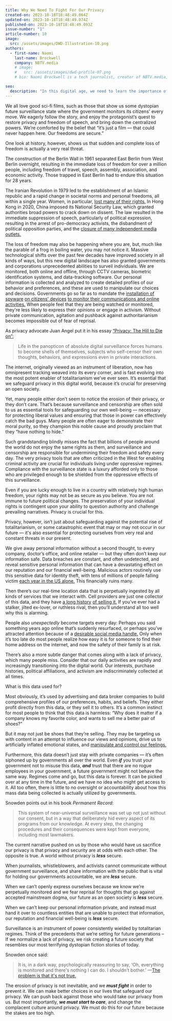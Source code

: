 ```yaml
---
title: Why We Need To Fight For Our Privacy
created-on: 2023-10-18T18:48:49.064Z
updated-on: 2023-10-18T18:48:49.074Z
published-on: 2023-10-18T18:48:49.093Z
issue-number: "1"
article-number: 10
image:
  src: /assets/images/DWD-Illustration-10.png
authors:
  - first-name: Naomi
    last-name: Brockwell
    company: NBTV.media
    # image:
    #   src: /assets/images/dwd-profile-07.png
    # bio: Naomi Brockwell is a tech journalist, creator of NBTV.media, and author of "Beginner's Introduction to Privacy"

seo:
  description: "In this digital age, we need to learn the importance of privacy and change our attitudes about our data, instead of just accepting the conventional wisdom."
---
```


We all love good sci-fi films, such as those that show us some dystopian future surveillance state where the government monitors its citizens' every move. We eagerly follow the story, and enjoy the protagonist’s quest to restore privacy and freedom of speech, and bring down the centralized powers. We’re comforted by the belief that “it’s just a film — that could never happen here. Our freedoms are secure.”

One look at history, however, shows us that sudden and complete loss of freedom is actually a very real threat.

The construction of the Berlin Wall in 1961 separated East Berlin from West Berlin overnight, resulting in the immediate loss of freedom for over a million people, including freedom of travel, speech, assembly, association, and economic activity. Those trapped in East Berlin had to endure this situation for 28 years.

The Iranian Revolution in 1979 led to the establishment of an Islamic republic and a rapid change in societal norms and personal freedoms, all within a single year. Women, in particular, [lost many of their rights.](https://www.independent.co.uk/news/world/middle-east/iran-woman-hijab-protest-arrest-jailed-prison-shapark-shajarizadeh-headscarf-white-wednesdays-a8439816.html) In Hong Kong in 2020, China imposed its National Security Law, which granted authorities broad powers to crack down on dissent. The law resulted in the immediate suppression of speech, particularly of political expression, resulting in the arrest of pro-democracy activists, the disbandment of political opposition parties, and the [closure of many independent media outlets.](https://thediplomat.com/2022/06/hong-kong-is-unrecognizable-after-2-years-under-the-national-security-law/)

The loss of freedom may also be happening where you are, but, much like the parable of a frog in boiling water, you may not notice it. Massive technological shifts over the past few decades have improved society in all kinds of ways, but this new digital landscape has also granted governments and corporations unprecedented abilities to surveil individuals. We are monitored, both online and offline, through CCTV cameras, biometric identification systems, and data-tracking software. Our personal information is collected and analyzed to create detailed profiles of our behavior and preferences, and these are used to manipulate our choices and decisions. Governments go so far as to mandate the [installation of spyware](https://www.reuters.com/article/health-coronavirus-india-app/india-makes-government-tracing-app-mandatory-for-all-workers-idUSL1N2CK01S) [on citizens' devices](https://www.recordedfuture.com/china-cybersecurity-measures) [to monitor their communications and online activities.](https://www.bitdefender.com/blog/hotforsecurity/australia-to-force-tech-companies-to-allow-government-access-to-encrypted-messages/) When people feel that they are being watched or monitored, they're less likely to express their opinions or engage in activism. Without private communication, agitation and pushback against authoritarianism becomes impossible out of fear of reprisal.

As privacy advocate Juan Angel put it in his essay [“Privacy: The Hill to Die on”:](https://thesovereignchimpanzee.substack.com/p/privacy-the-hill-to-die-on)

> Life in the panopticon of absolute digital surveillance forces humans to become shells of themselves, subjects who self-censor their own thoughts, behaviors, and expressions even in private interactions.

The internet, originally viewed as an instrument of liberation, now has omnipresent tracking weaved into its every corner, and is fast evolving into the most potent enabler of totalitarianism we’ve ever seen. It’s essential that we safeguard privacy in this digital world, because it’s crucial for preserving an open society.

Yet, many people either don’t seem to notice the erosion of their privacy, or they don’t care. That’s because surveillance and censorship are often sold to us as essential tools for safeguarding our own well-being — necessary for protecting liberal values and ensuring that those in power can effectively catch the bad guys. Many people are often eager to demonstrate their moral purity, so they champion this noble cause and proudly proclaim that they “have nothing to hide.”

Such grandstanding blindly misses the fact that billions of people around the world do not enjoy the same rights as them, and surveillance and censorship are responsible for undermining their freedom and safety every day. The very privacy tools that are often criticized in the West for enabling criminal activity are crucial for individuals living under oppressive regimes. Compliance with the surveillance state is a luxury afforded only to those who are privileged enough to be shielded from the oppressive effects of this surveillance.

Even if you are lucky enough to live in a country with relatively high human freedom, your rights may not be as secure as you believe. You are not immune to future political changes. The preservation of your individual rights is contingent upon your ability to question authority and challenge prevailing narratives. Privacy is crucial for this.

Privacy, however, isn’t just about safeguarding against the potential rise of totalitarianism, or some catastrophic event that may or may not occur in our future — it's also essential for protecting ourselves from very real and constant threats in our present.

We give away personal information without a second thought, to every company, doctor’s office, and online retailer — but they often don’t keep our information safe. Data breaches are constant, and often undetected, and reveal sensitive personal information that can have a devastating effect on our reputation and our financial well-being. Malicious actors routinely use this sensitive data for identity theft, with tens of millions of people falling victim [each year in the US alone.](https://fortunly.com/statistics/identity-theft-statistics/) This financially ruins many.

Then there’s our real-time location data that is perpetually ingested by all kinds of services that we interact with. Cell providers are just one collector of this data, and they have [a long history](https://techcrunch.com/2019/01/09/us-cell-carriers-still-selling-your-location-data/) [of selling it.](https://www.theverge.com/2021/8/20/22633853/tmobile-data-breach-imei-sim-fcc) If you’ve ever had a stalker, jilted ex-lover, or ruthless rival, then you’ll understand all too well why this is alarming.

People also _unexpectedly_ become targets every day: Perhaps you said something years ago online that’s suddenly resurfaced, or perhaps you’ve attracted attention because of a [desirable social media handle.](https://www.nbcnews.com/news/us-news/tennessee-man-targeted-his-twitter-handle-dies-after-swatting-call-n1274747) Only when it’s too late do most people realize how easy it is for someone to find their home address on the internet, and now the safety of their family is at risk.

There’s also a more subtle danger that comes along with a lack of privacy, which many people miss. Consider that our daily activities are rapidly and increasingly transitioning into the digital world. Our interests, purchase histories, political affiliations, and activism are indiscriminately collected at all times.

What is this data used for?

Most obviously, it’s used by advertising and data broker companies to build comprehensive profiles of our preferences, habits, and beliefs. They either profit directly from this data, or they sell it to others. It’s a common instinct for most people to think that this data is harmless: “Why does it matter if a company knows my favorite color, and wants to sell me a better pair of shoes?”

But it may not just be shoes that they’re selling. They may be targeting us with content in an attempt to influence our views and opinions, drive us to artificially inflated emotional states, and [manipulate and control our feelings.](https://www.forbes.com/sites/kashmirhill/2014/06/28/facebook-manipulated-689003-users-emotions-for-science/?sh=45825512197c)

Furthermore, this data doesn’t just stay with private companies — it’s often siphoned up by governments all over the world. Even **_if_** you trust your government not to misuse this data, **_and_** trust that there are no rogue employees in your government, a future government might not behave the same way. Regimes come and go, but this data is forever. It can be picked over at any time in the future, and we have no idea who might get access to it. All too often, there is little to no oversight or accountability about how this mass data being collected is actually utilized by governments.

Snowden points out in his book _Permanent Record_:

> This system of near-universal surveillance was set up not just without our consent, but in a way that deliberately hid every aspect of its programs from our knowledge. At every step, the changing procedures and their consequences were kept from everyone, including most lawmakers.

The current narrative pushed on us by those who would have us sacrifice our privacy is that privacy and security are at odds with each other. The opposite is true. A world without privacy is **_less_** secure.

When journalists, whistleblowers, and activists cannot communicate without government surveillance, and share information with the public that is vital for holding our governments accountable, we are **_less_** secure.

When we can’t openly express ourselves because we know we’re perpetually monitored and we fear reprisal for thoughts that go against accepted mainstream dogma, our future as an open society is **_less_** secure.

When we can’t keep our personal information private, and instead must hand it over to countless entities that are unable to protect that information, our reputation and financial well-being is **_less_** secure.

Surveillance is an instrument of power consistently wielded by totalitarian regimes. Think of the precedents that we’re setting for future generations – If we normalize a lack of privacy, we risk creating a future society that resembles our most terrifying dystopian fiction stories of today.

Snowden once said:

> It is, in a dark way, psychologically reassuring to say, ‘Oh, everything is monitored and there's nothing I can do. I shouldn't bother.’ —[The problem is that it's not true.](https://twitter.com/Snowden/status/1546790812704440322)

The erosion of privacy is not inevitable, and we **_must fight_** in order to prevent it. We can make better choices in our lives that safeguard our privacy. We can push back against those who would take our privacy from us. But most importantly, **_we must start to care_**, and change the complacent culture around privacy. We must do this for our future because the stakes are too high.
